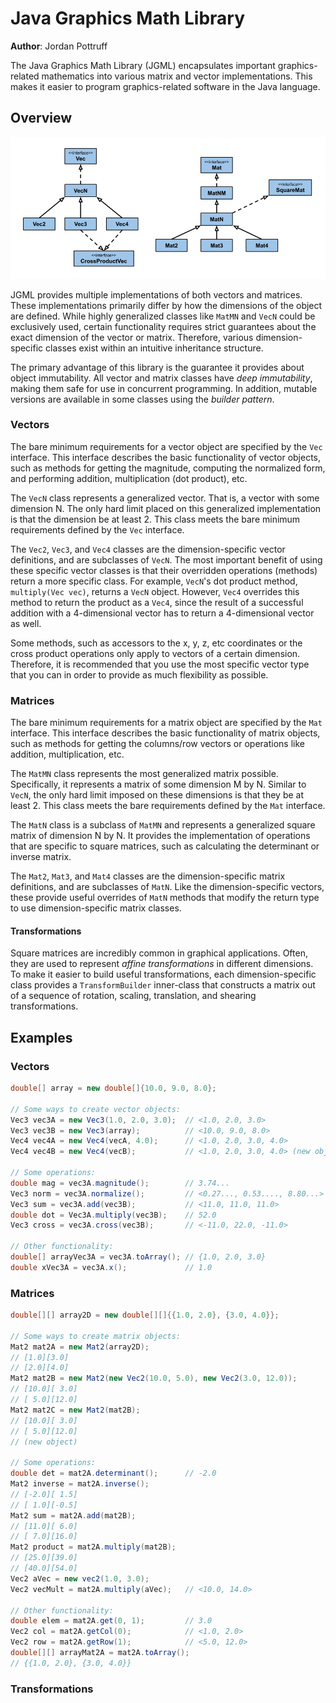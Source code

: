 # Java Graphics Math Library
**Author**: Jordan Pottruff

The Java Graphics Math Library (JGML) encapsulates important graphics-related mathematics into
various matrix and vector implementations. This makes it easier to program graphics-related software
in the Java language.

## Overview
![UML Diagram](img/uml-diagram.png)

JGML provides multiple implementations of both vectors and matrices. These implementations primarily
differ by how the dimensions of the object are defined. While highly generalized classes like 
`MatMN` and `VecN` could be exclusively used, certain functionality requires strict guarantees about
the exact dimension of the vector or matrix. Therefore, various dimension-specific classes exist 
within an intuitive inheritance structure.

The primary advantage of this library is the guarantee it provides about object immutability. All 
vector and matrix classes have *deep immutability*, making them safe for use in concurrent 
programming. In addition, mutable versions are available in some classes using the *builder 
pattern*. 

### Vectors
The bare minimum requirements for a vector object are specified by the `Vec` interface. This 
interface describes the basic functionality of vector objects, such as methods for getting the 
magnitude, computing the normalized form, and performing addition, multiplication (dot product), 
etc.

The `VecN` class represents a generalized vector. That is, a vector with some dimension N. The only
hard limit placed on this generalized implementation is that the dimension be at least 2. This 
class meets the bare minimum requirements defined by the `Vec` interface.

The `Vec2`, `Vec3`, and `Vec4` classes are the dimension-specific vector definitions, and are 
subclasses of `VecN`. The most important benefit of using these specific vector classes is that
their overridden operations (methods) return a more specific class. For example, `VecN`'s dot 
product method, `multiply(Vec vec)`, returns a `VecN` object. However, `Vec4` overrides this 
method to return the product as a `Vec4`, since the result of a successful addition with a 
4-dimensional vector has to return a 4-dimensional vector as well. 

Some methods, such as accessors to the x, y, z, etc coordinates or the cross product operations 
only apply to vectors of a certain dimension. Therefore, it is recommended that you use the most
specific vector type that you can in order to provide as much flexibility as possible.

### Matrices
The bare minimum requirements for a matrix object are specified by the `Mat` interface. This 
interface describes the basic functionality of matrix objects, such as methods for getting the 
columns/row vectors or operations like addition, multiplication, etc.

The `MatMN` class represents the most generalized matrix possible. Specifically, it represents a 
matrix of some dimension M by N. Similar to `VecN`, the only hard limit imposed on these dimensions
is that they be at least 2. This class meets the bare requirements defined by the `Mat` interface.

The `MatN` class is a subclass of `MatMN` and represents a generalized square matrix of dimension N 
by N. It provides the implementation of operations that are specific to square matrices, such as 
calculating the determinant or inverse matrix.

The `Mat2`, `Mat3`, and `Mat4` classes are the dimension-specific matrix definitions, and are 
subclasses of `MatN`. Like the dimension-specific vectors, these provide useful overrides of 
`MatN` methods that modify the return type to use dimension-specific matrix classes. 

#### Transformations

Square matrices are incredibly common in graphical applications. Often, they are used to represent
*affine transformations* in different dimensions. To make it easier to build useful transformations,
each dimension-specific class provides a `TransformBuilder` inner-class that constructs a matrix
out of a sequence of rotation, scaling, translation, and shearing transformations. 

## Examples

### Vectors
````java
double[] array = new double[]{10.0, 9.0, 8.0};

// Some ways to create vector objects:
Vec3 vec3A = new Vec3(1.0, 2.0, 3.0);  // <1.0, 2.0, 3.0>
Vec3 vec3B = new Vec3(array);          // <10.0, 9.0, 8.0> 
Vec4 vec4A = new Vec4(vecA, 4.0);      // <1.0, 2.0, 3.0, 4.0>
Vec4 vec4B = new Vec4(vecB);           // <1.0, 2.0, 3.0, 4.0> (new object)

// Some operations:
double mag = vec3A.magnitude();        // 3.74...
Vec3 norm = vec3A.normalize();         // <0.27..., 0.53...., 8.80...>
Vec3 sum = vec3A.add(vec3B);           // <11.0, 11.0, 11.0>
double dot = Vec3A.multiply(vec3B);    // 52.0
Vec3 cross = vec3A.cross(vec3B);       // <-11.0, 22.0, -11.0>

// Other functionality:
double[] arrayVec3A = vec3A.toArray(); // {1.0, 2.0, 3.0}
double xVec3A = vec3A.x();             // 1.0
````

### Matrices
````java
double[][] array2D = new double[][]{{1.0, 2.0}, {3.0, 4.0}};

// Some ways to create matrix objects:
Mat2 mat2A = new Mat2(array2D);
// [1.0][3.0]
// [2.0][4.0]
Mat2 mat2B = new Mat2(new Vec2(10.0, 5.0), new Vec2(3.0, 12.0));
// [10.0][ 3.0]
// [ 5.0][12.0] 
Mat2 mat2C = new Mat2(mat2B);
// [10.0][ 3.0]
// [ 5.0][12.0] 
// (new object)

// Some operations:
double det = mat2A.determinant();      // -2.0
Mat2 inverse = mat2A.inverse();
// [-2.0][ 1.5]
// [ 1.0][-0.5]
Mat2 sum = mat2A.add(mat2B);
// [11.0][ 6.0]
// [ 7.0][16.0]
Mat2 product = mat2A.multiply(mat2B);
// [25.0][39.0]
// [40.0][54.0]
Vec2 aVec = new vec2(1.0, 3.0);
Vec2 vecMult = mat2A.multiply(aVec);   // <10.0, 14.0>

// Other functionality:
double elem = mat2A.get(0, 1);         // 3.0
Vec2 col = mat2A.getCol(0);            // <1.0, 2.0>
Vec2 row = mat2A.getRow(1);            // <5.0, 12.0>
double[][] arrayMat2A = mat2A.toArray();
// {{1.0, 2.0}, {3.0, 4.0}}
````

### Transformations